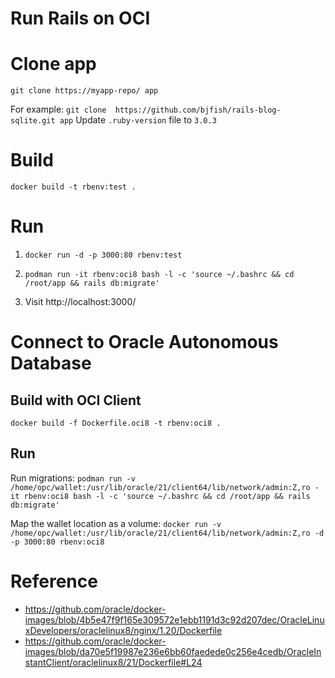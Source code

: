 


# Run Rails on OCI
# Clone app
`git clone https://myapp-repo/ app`

For example:
`git clone  https://github.com/bjfish/rails-blog-sqlite.git app`
Update `.ruby-version` file to `3.0.3`

# Build
`docker build -t rbenv:test .`

# Run
1. `docker run -d -p 3000:80 rbenv:test`
2. `podman run -it rbenv:oci8 bash -l -c 'source ~/.bashrc && cd /root/app && rails db:migrate'`

3. Visit http://localhost:3000/

# Connect to Oracle Autonomous Database
## Build with OCI Client
`docker build -f Dockerfile.oci8 -t rbenv:oci8 .`

## Run

Run migrations:
`podman run -v /home/opc/wallet:/usr/lib/oracle/21/client64/lib/network/admin:Z,ro -it rbenv:oci8 bash -l -c 'source ~/.bashrc && cd /root/app && rails db:migrate'`

Map the wallet location as a volume:
`docker run -v /home/opc/wallet:/usr/lib/oracle/21/client64/lib/network/admin:Z,ro -d -p 3000:80 rbenv:oci8`

# Reference
- https://github.com/oracle/docker-images/blob/4b5e47f9f165e309572e1ebb1191d3c92d207dec/OracleLinuxDevelopers/oraclelinux8/nginx/1.20/Dockerfile
- https://github.com/oracle/docker-images/blob/da70e5f19987e236e6bb60faedede0c256e4cedb/OracleInstantClient/oraclelinux8/21/Dockerfile#L24
